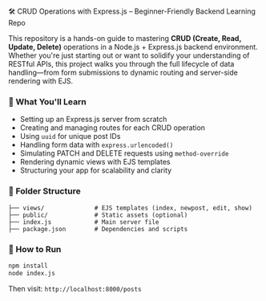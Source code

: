 
🛠️ CRUD Operations with Express.js – Beginner-Friendly Backend Learning Repo

This repository is a hands-on guide to mastering **CRUD (Create, Read, Update, Delete)** operations in a Node.js + Express.js backend environment. Whether you're just starting out or want to solidify your understanding of RESTful APIs, this project walks you through the full lifecycle of data handling—from form submissions to dynamic routing and server-side rendering with EJS.

### 🚀 What You'll Learn

- Setting up an Express.js server from scratch  
- Creating and managing routes for each CRUD operation  
- Using `uuid` for unique post IDs  
- Handling form data with `express.urlencoded()`  
- Simulating PATCH and DELETE requests using `method-override`  
- Rendering dynamic views with EJS templates  
- Structuring your app for scalability and clarity  

### 📁 Folder Structure

```
├── views/              # EJS templates (index, newpost, edit, show)
├── public/             # Static assets (optional)
├── index.js            # Main server file
├── package.json        # Dependencies and scripts
```

### 🧪 How to Run

```bash
npm install
node index.js
```

Then visit: `http://localhost:8000/posts`
